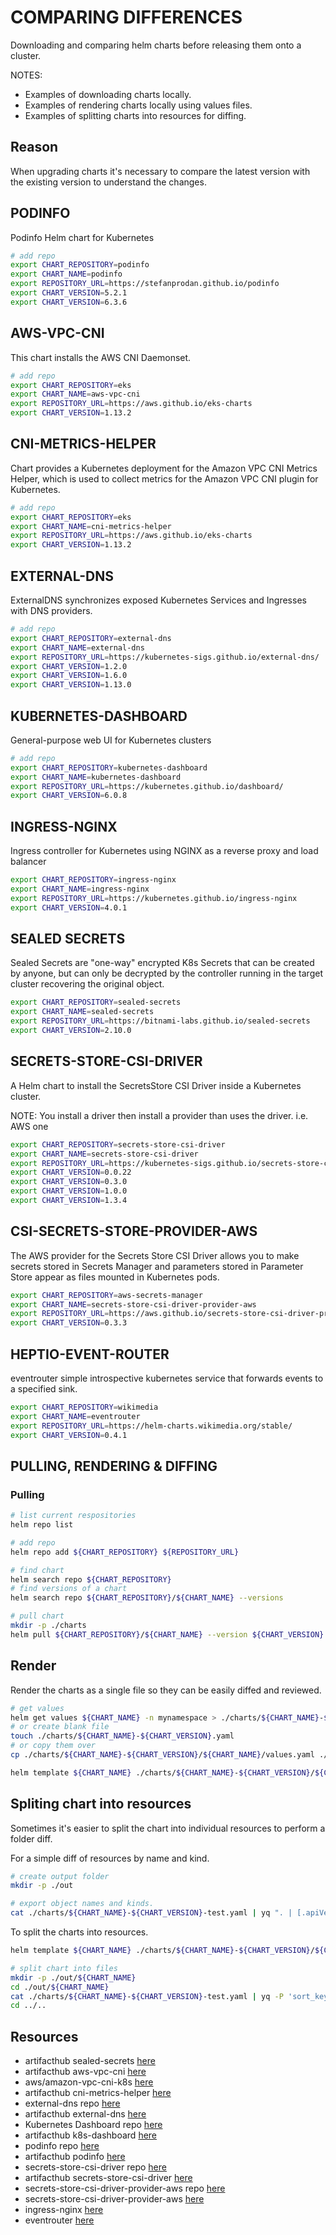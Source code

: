 # COMPARING DIFFERENCES

Downloading and comparing helm charts before releasing them onto a cluster.  

NOTES:

* Examples of downloading charts locally.  
* Examples of rendering charts locally using values files.  
* Examples of splitting charts into resources for diffing.  

## Reason

When upgrading charts it's necessary to compare the latest version with the existing version to understand the changes.  

## PODINFO

Podinfo Helm chart for Kubernetes  

```sh
# add repo
export CHART_REPOSITORY=podinfo
export CHART_NAME=podinfo
export REPOSITORY_URL=https://stefanprodan.github.io/podinfo
export CHART_VERSION=5.2.1
export CHART_VERSION=6.3.6
```

## AWS-VPC-CNI

This chart installs the AWS CNI Daemonset.

```sh
# add repo
export CHART_REPOSITORY=eks
export CHART_NAME=aws-vpc-cni
export REPOSITORY_URL=https://aws.github.io/eks-charts
export CHART_VERSION=1.13.2
```

## CNI-METRICS-HELPER

Chart provides a Kubernetes deployment for the Amazon VPC CNI Metrics Helper, which is used to collect metrics for the Amazon VPC CNI plugin for Kubernetes.

```sh
# add repo
export CHART_REPOSITORY=eks
export CHART_NAME=cni-metrics-helper 
export REPOSITORY_URL=https://aws.github.io/eks-charts
export CHART_VERSION=1.13.2
```

## EXTERNAL-DNS

ExternalDNS synchronizes exposed Kubernetes Services and Ingresses with DNS providers.  

```sh
# add repo
export CHART_REPOSITORY=external-dns
export CHART_NAME=external-dns
export REPOSITORY_URL=https://kubernetes-sigs.github.io/external-dns/
export CHART_VERSION=1.2.0
export CHART_VERSION=1.6.0
export CHART_VERSION=1.13.0  
```

## KUBERNETES-DASHBOARD

General-purpose web UI for Kubernetes clusters  

```sh
# add repo
export CHART_REPOSITORY=kubernetes-dashboard
export CHART_NAME=kubernetes-dashboard
export REPOSITORY_URL=https://kubernetes.github.io/dashboard/
export CHART_VERSION=6.0.8 
```

## INGRESS-NGINX

Ingress controller for Kubernetes using NGINX as a reverse proxy and load balancer

```sh
export CHART_REPOSITORY=ingress-nginx
export CHART_NAME=ingress-nginx
export REPOSITORY_URL=https://kubernetes.github.io/ingress-nginx
export CHART_VERSION=4.0.1
```

## SEALED SECRETS

Sealed Secrets are "one-way" encrypted K8s Secrets that can be created by anyone, but can only be decrypted by the controller running in the target cluster recovering the original object.  

```sh
export CHART_REPOSITORY=sealed-secrets
export CHART_NAME=sealed-secrets
export REPOSITORY_URL=https://bitnami-labs.github.io/sealed-secrets
export CHART_VERSION=2.10.0
```

## SECRETS-STORE-CSI-DRIVER

A Helm chart to install the SecretsStore CSI Driver inside a Kubernetes cluster.  

NOTE: You install a driver then install a provider than uses the driver.  i.e. AWS one

```sh
export CHART_REPOSITORY=secrets-store-csi-driver
export CHART_NAME=secrets-store-csi-driver
export REPOSITORY_URL=https://kubernetes-sigs.github.io/secrets-store-csi-driver/charts
export CHART_VERSION=0.0.22
export CHART_VERSION=0.3.0 
export CHART_VERSION=1.0.0 
export CHART_VERSION=1.3.4 
```

## CSI-SECRETS-STORE-PROVIDER-AWS

The AWS provider for the Secrets Store CSI Driver allows you to make secrets stored in Secrets Manager and parameters stored in Parameter Store appear as files mounted in Kubernetes pods.  

```sh
export CHART_REPOSITORY=aws-secrets-manager
export CHART_NAME=secrets-store-csi-driver-provider-aws
export REPOSITORY_URL=https://aws.github.io/secrets-store-csi-driver-provider-aws
export CHART_VERSION=0.3.3
```

## HEPTIO-EVENT-ROUTER

eventrouter simple introspective kubernetes service that forwards events to a specified sink.

```sh
export CHART_REPOSITORY=wikimedia
export CHART_NAME=eventrouter
export REPOSITORY_URL=https://helm-charts.wikimedia.org/stable/
export CHART_VERSION=0.4.1
```

## PULLING, RENDERING & DIFFING

### Pulling

```sh
# list current respositories
helm repo list

# add repo
helm repo add ${CHART_REPOSITORY} ${REPOSITORY_URL}

# find chart
helm search repo ${CHART_REPOSITORY}
# find versions of a chart 
helm search repo ${CHART_REPOSITORY}/${CHART_NAME} --versions

# pull chart
mkdir -p ./charts
helm pull ${CHART_REPOSITORY}/${CHART_NAME} --version ${CHART_VERSION} --untar --untardir ./charts/${CHART_NAME}-${CHART_VERSION}
```

## Render

Render the charts as a single file so they can be easily diffed and reviewed.  

```sh
# get values 
helm get values ${CHART_NAME} -n mynamespace > ./charts/${CHART_NAME}-${CHART_VERSION}.yaml
# or create blank file
touch ./charts/${CHART_NAME}-${CHART_VERSION}.yaml
# or copy them over
cp ./charts/${CHART_NAME}-${CHART_VERSION}/${CHART_NAME}/values.yaml ./charts/${CHART_NAME}-${CHART_VERSION}/${CHART_NAME}-values.yaml

helm template ${CHART_NAME} ./charts/${CHART_NAME}-${CHART_VERSION}/${CHART_NAME} -f ./charts/${CHART_NAME}-${CHART_VERSION}/${CHART_NAME}-values.yaml --namespace kube-system > ./charts/${CHART_NAME}-${CHART_VERSION}-test.yaml
```

## Spliting chart into resources

Sometimes it's easier to split the chart into individual resources to perform a folder diff.  

For a simple diff of resources by name and kind.  

```sh
# create output folder
mkdir -p ./out

# export object names and kinds.  
cat ./charts/${CHART_NAME}-${CHART_VERSION}-test.yaml | yq ". | [.apiVersion, .kind, .metadata.name]" > ./out/chart-names.yaml
```

To split the charts into resources.  

```sh
helm template ${CHART_NAME} ./charts/${CHART_NAME}-${CHART_VERSION}/${CHART_NAME} -f ./${CHART_NAME}-values.yaml --namespace ingress-nginx > ./charts/${CHART_NAME}-${CHART_VERSION}-test.yaml

# split chart into files
mkdir -p ./out/${CHART_NAME}
cd ./out/${CHART_NAME}
cat ./charts/${CHART_NAME}-${CHART_VERSION}-test.yaml | yq -P 'sort_keys(..)' -s '"resource_" + .kind + "_" + .metadata.name'
cd ../..
```

## Resources

* artifacthub sealed-secrets [here](https://artifacthub.io/packages/helm/bitnami-labs/sealed-secrets)  
* artifacthub aws-vpc-cni [here](https://artifacthub.io/packages/helm/aws/aws-vpc-cni)  
* aws/amazon-vpc-cni-k8s [here](https://github.com/aws/amazon-vpc-cni-k8s)  
* artifacthub cni-metrics-helper [here](https://artifacthub.io/packages/helm/aws/cni-metrics-helper)  
* external-dns repo [here](https://github.com/kubernetes-sigs/external-dns)  
* artifacthub external-dns [here](https://artifacthub.io/packages/helm/external-dns/external-dns)  
* Kubernetes Dashboard repo [here](https://github.com/kubernetes/dashboard)  
* artifacthub k8s-dashboard [here](https://artifacthub.io/packages/helm/k8s-dashboard/kubernetes-dashboard)  
* podinfo repo [here](https://github.com/stefanprodan/podinfo)  
* artifacthub podinfo [here](https://artifacthub.io/packages/helm/podinfo/podinfo)  
* secrets-store-csi-driver repo [here](https://github.com/kubernetes-sigs/secrets-store-csi-driver)
* artifacthub secrets-store-csi-driver [here](https://artifacthub.io/packages/helm/secret-store-csi-driver/secrets-store-csi-driver)  
* secrets-store-csi-driver-provider-aws repo [here](https://github.com/aws/secrets-store-csi-driver-provider-aws)
* secrets-store-csi-driver-provider-aws [here](https://aws.github.io/secrets-store-csi-driver-provider-aws/)  
* ingress-nginx [here](https://artifacthub.io/packages/helm/ingress-nginx/ingress-nginx)  
* eventrouter [here](https://github.com/heptiolabs/eventrouter)  
